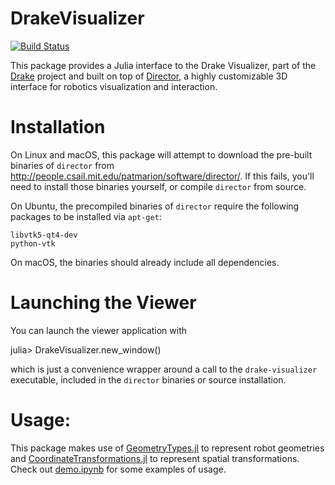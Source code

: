# DrakeVisualizer

[![Build Status](https://travis-ci.org/rdeits/DrakeVisualizer.jl.svg?branch=prebuilt)](https://travis-ci.org/rdeits/DrakeVisualizer.jl)

This package provides a Julia interface to the Drake Visualizer, part of the [Drake](http://drake.mit.edu) project and built on top of [Director](https://github.com/RobotLocomotion/director), a highly customizable 3D interface for robotics visualization and interaction.

# Installation

On Linux and macOS, this package will attempt to download the pre-built binaries of `director` from <http://people.csail.mit.edu/patmarion/software/director/>. If this fails, you'll need to install those binaries yourself, or compile `director` from source.

On Ubuntu, the precompiled binaries of `director` require the following packages to be installed via `apt-get`:

    libvtk5-qt4-dev
    python-vtk

On macOS, the binaries should already include all dependencies.

# Launching the Viewer

You can launch the viewer application with

  julia> DrakeVisualizer.new_window()

which is just a convenience wrapper around a call to the `drake-visualizer` executable, included in the `director` binaries or source installation.

# Usage:

This package makes use of [GeometryTypes.jl](https://github.com/JuliaGeometry/GeometryTypes.jl) to represent robot geometries and [CoordinateTransformations.jl](https://github.com/FugroRoames/CoordinateTransformations.jl) to represent spatial transformations. Check out [demo.ipynb](https://github.com/rdeits/DrakeVisualizer.jl/blob/master/demo.ipynb) for some examples of usage.
